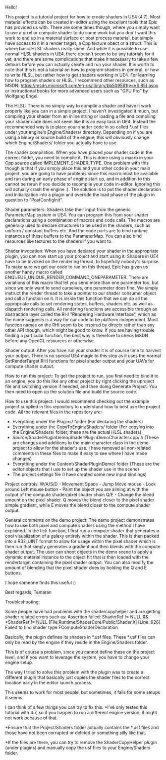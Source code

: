Hello!

This project is a tutorial project for how to create shaders in UE4 (4.7). Most material effects can be created in-editor using the excellent tools that Epic has provided us with.
There are some times though, where you simply want to use a pixel or compute shader to do some work but you don't want this work to end up in a material surface or post process material, but simply have access to
it in a render target, a Cpp texture obect or a struct. This is where basic HLSL shaders really shine. 
And while it is possible to use normal HLSL shaders in UE4, there doesn't seem to be any tutorials for it yet, and there are some complications that make it necessary to take a few detours before you can actually
create and run your shader.
It is worth to note that this is not a tutorial on how to program shaders in general, or how to write HLSL, but rather how to get shaders working in UE4. For learning how to program shaders or HLSL, I recommend other resources,
such as MSDN: https://msdn.microsoft.com/en-us/library/bb509561(v=VS.85).aspx or instructional books for more advanced users such as "GPU Pro" by Wolfgang Engel.

The HLSL:
There is no simply way to compile a shader and have it work properly like you can in a simple project. I haven't investigated it much, but compiling your shader from an inline string or loading a file and compiling your shader
code does not seem like it is an easy task in UE4. Instead the recommended way is to place your shader code in so called *.usf files under your engine's Engine/Shaders/ directory. Depending on if you are using a binary or source
build of the engine, this will obviously change which Engine/Shaders/ folder you actually have to use.

The shader compilation:
When you have placed your shader code in the correct folder, you need to compile it. This is done using a macro in your Cpp source called IMPLEMENT_SHADER_TYPE.
One problem with this though is that if you simply place this and your other code in your main project, you are going to have problems since this macro must be available and run during an early phase of engine start up, 
and in addition to this cannot be rerun if you decide to recompile your code in-editor. Ignoring this will actually crash the engine :). The solution is to put the shader declaration and initialization into a plugin and override
the load phase of the plugin in question to "PostConfigInit".

Shader parameters:
Shaders take their input from the generic ParameterMap system in UE4. You can program this from your shader declarations using a combination of macros and code calls. The macros are generally used to declare structures to be
used in the shaders, such as uniform / constant buffers etc. And the code parts are to bind runtime instances of these buffers to the ParameterMap. You can also bind resources like textures to the shaders if you want to.

Shader invocation:
When you have declared your shader in the appropriate plugin, you can now start up your project and start using it. Shaders in UE4 have to be invoked on the rendering thread, to hopefully nobody's surprise. To make sure 
we get our code to run on this thread, Epic has given us another handy macro called ENQUEUE_UNIQUE_RENDER_COMMAND_ONEPARAMETER. There are variations of this macro that let you send more than one parameter too, but since
we only want to send ourselves, one parameter does fine. We simply instruct the render thread to take a pointer to our shader consumer object and call a function on it. It is inside this function that we can do all the
appropriate calls to set rendering states, buffers, shaders etc. as well as dispatch rendering calls. All rendering functions are accessible through an abstraction layer called the RHI "Rendering Hardware Interface",
which as the name suggests is a way for our code to be platform independent. Most function names on the RHI seem to be inspired by directx rather than any other API though, which might be good to know. If you are
having trouble finding a particular function, the best way is therefore to check MSDN before any OpenGL resources or otherwise.

Shader output:
After you have run your shader it is of course time to harvest your output. There is no special UE4 magic to this step as it uses the normal SetRenderTarget RHI functions for pixel shader output and your UAVs for
compute shader output.


How to run this project:
To get the project to run, you first need to bind it to an engine, you do this like any other project by right clicking the uproject file and switching version if needed, and then doing Generate Project.
You then need to open up the solution file and build the source code.

How to use this project:
I would recommend checking out the example project supplied in this repository to understand how to best use the project code. All the relevant files in the repository are:
* Everything under the Plugins/ folder                     (For declaring the shaders)
* Everything under the CopyToEngineShaders/ folder         (For copying into the Engine/Shaders/ folder, these are the actual HLSL shaders)
* Source/ShaderPluginDemo/ShaderPluginDemoCharacter.cpp/.h (These are changes and additions to the main character class in the demo project to allow for the shader's use. I have removed all non-related comments in these files to make it easy to see where I have made changes)
* Everything under the Content/ShaderPluginDemo/ folder    (These are the editor objects that I use to set up the shader use in the scene)
* The project settings file                                (I have created some new input bindings)

Project controls:
W/A/S/D - Movement
Space - Jump
Move mouse - Look around
Left mouse button - Paint the object you are aiming at with the output of the compute shader/pixel shader chain
Q/E - Change the blend amount on the pixel shader. Q moves the blend closer to the pixel shader simple gradient, while E moves the blend closer to the compute shader output.

General comments on the demo project:
The demo project demonstrates how to use both pixel and compute shaders using the method I have explained. In the tick function, I first run a compute shader that generates a cool visualization of a galaxy entirely within the shader.
This is then packed into a R32_UINT format to allow for usage within the pixel shader which is then run that simply generates a gradient and then blends with the compute shader output. 
The user can shoot objects in the demo scene to apply a dynamic material instance to the object hit that is then loaded with the rendertarget containing the pixel shader output.
You can also modify the amount of blending that the pixel shader does by holding the Q and E buttons.

I hope someone finds this useful :)

Best regards,
Temaran







Troubleshooting:

Some people have had problems with the shadercopyhelper and are getting shader related errors such as:
Assertion failed: ShaderRef != NULL && *ShaderRef != NULL [File:Runtime/ShaderCore/Public/Shader.h] [Line: 926]
Failed to find shader type FComputeShaderDeclaration

Basically, the plugin defines its shaders in *.usf files. These *.usf files can only be read by the engine if they reside in the Engine/Shaders folder.

This is of course a problem, since you cannot define these on the project level, and if you want to leverage the system, you have to change your engine setup.

The way I tried to solve this problem with the plugin was to create a different plugin that basically just copies the shader files to the correct location early in the editor launch process.

This seems to work for most people, but sometimes, it fails for some setups it seems.



I can think of a few things you can try to fix this:
*I've only tested this tutorial with 4.7, so if you happen to run a different engine version, it might not work because of that.

*Ensure that the Project/Shaders folder actually contains the *.usf files and those have not been corrupted or deleted or something silly like that.

*If the files are there, you can try to remove the ShaderCopyHelper plugin (under plugins) and manually copy the usf files to your Engine/Shaders folder.
